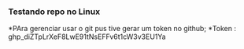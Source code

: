 ### Testando repo no Linux

   *PAra gerenciar usar o git pus tive gerar um token no github;
   *Token : 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

